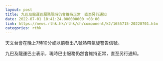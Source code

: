 ```yaml
---
layout: post
title: 九巴及龍運巴服務現時仍會維持正常　直至另行通知
date: 2022-07-01 18:41:24.000000000 +08:00
link: https://news.rthk.hk/rthk/ch/component/k2/1655715-20220701.htm
categories: rthk
---
```


天文台會在晚上7時10分或以前發出八號熱帶氣旋警告信號。

九巴及龍運巴士表示，現時巴士服務仍然會維持正常，直至另行通知。
